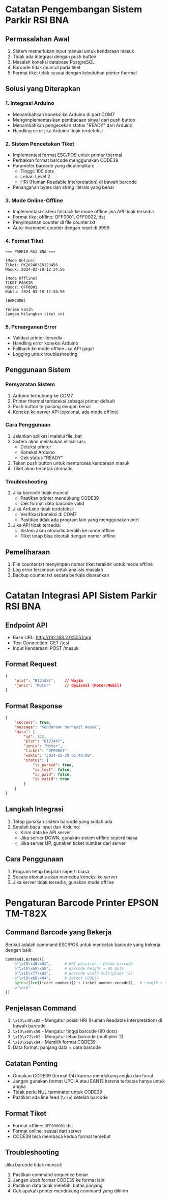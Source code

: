 # Catatan Pengembangan Sistem Parkir RSI BNA

## Permasalahan Awal
1. Sistem memerlukan input manual untuk kendaraan masuk
2. Tidak ada integrasi dengan push button
3. Masalah koneksi database PostgreSQL
4. Barcode tidak muncul pada tiket
5. Format tiket tidak sesuai dengan kebutuhan printer thermal

## Solusi yang Diterapkan

### 1. Integrasi Arduino
- Menambahkan koneksi ke Arduino di port COM7
- Mengimplementasikan pembacaan sinyal dari push button
- Menambahkan pengecekan status "READY" dari Arduino
- Handling error jika Arduino tidak terdeteksi

### 2. Sistem Pencetakan Tiket
- Implementasi format ESC/POS untuk printer thermal
- Perbaikan format barcode menggunakan CODE39
- Parameter barcode yang dioptimalkan:
  - Tinggi: 100 dots
  - Lebar: Level 2
  - HRI (Human Readable Interpretation) di bawah barcode
- Penanganan bytes dan string literals yang benar

### 3. Mode Online-Offline
- Implementasi sistem fallback ke mode offline jika API tidak tersedia
- Format tiket offline: OFF0001, OFF0002, dst
- Penyimpanan counter di file counter.txt
- Auto-increment counter dengan reset di 9999

### 4. Format Tiket
```
=== PARKIR RSI BNA ===

[Mode Online]
Tiket: PK20240318123456
Masuk: 2024-03-18 12:34:56

[Mode Offline]
TIKET PARKIR
Nomor: OFF0001
Waktu: 2024-03-18 12:34:56

[BARCODE]

Terima kasih
Jangan hilangkan tiket ini
```

### 5. Penanganan Error
- Validasi printer tersedia
- Handling error koneksi Arduino
- Fallback ke mode offline jika API gagal
- Logging untuk troubleshooting

## Penggunaan Sistem

### Persyaratan Sistem
1. Arduino terhubung ke COM7
2. Printer thermal terdeteksi sebagai printer default
3. Push button terpasang dengan benar
4. Koneksi ke server API (opsional, ada mode offline)

### Cara Penggunaan
1. Jalankan aplikasi melalui file .bat
2. Sistem akan melakukan inisialisasi:
   - Deteksi printer
   - Koneksi Arduino
   - Cek status "READY"
3. Tekan push button untuk memproses kendaraan masuk
4. Tiket akan tercetak otomatis

### Troubleshooting
1. Jika barcode tidak muncul:
   - Pastikan printer mendukung CODE39
   - Cek format data barcode valid
2. Jika Arduino tidak terdeteksi:
   - Verifikasi koneksi di COM7
   - Pastikan tidak ada program lain yang menggunakan port
3. Jika API tidak tersedia:
   - Sistem akan otomatis beralih ke mode offline
   - Tiket tetap bisa dicetak dengan nomor offline

## Pemeliharaan
1. File counter.txt menyimpan nomor tiket terakhir untuk mode offline
2. Log error tersimpan untuk analisis masalah
3. Backup counter.txt secara berkala disarankan

# Catatan Integrasi API Sistem Parkir RSI BNA

## Endpoint API
- Base URL: http://192.168.2.6:5051/api
- Test Connection: GET /test
- Input Kendaraan: POST /masuk

## Format Request
```json
{
    "plat": "B1234XY",    // Wajib
    "jenis": "Motor"      // Opsional (Motor/Mobil)
}
```

## Format Response
```json
{
    "success": true,
    "message": "Kendaraan berhasil masuk",
    "data": {
        "id": 123,
        "plat": "B1234XY",
        "jenis": "Motor",
        "ticket": "OFF0001",
        "waktu": "2024-03-30 05:40:09",
        "status": {
            "is_parked": true,
            "is_lost": false,
            "is_paid": false,
            "is_valid": true
        }
    }
}
```

## Langkah Integrasi
1. Tetap gunakan sistem barcode yang sudah ada
2. Setelah baca input dari Arduino:
   - Kirim data ke API server
   - Jika server DOWN, gunakan sistem offline seperti biasa
   - Jika server UP, gunakan ticket number dari server

## Cara Penggunaan
1. Program tetap berjalan seperti biasa
2. Secara otomatis akan mencoba koneksi ke server
3. Jika server tidak tersedia, gunakan mode offline

# Pengaturan Barcode Printer EPSON TM-T82X

## Command Barcode yang Bekerja
Berikut adalah command ESC/POS untuk mencetak barcode yang bekerja dengan baik:

```python
commands.extend([
    b"\x1D\x48\x02",      # HRI position - below barcode
    b"\x1D\x68\x50",      # Barcode height = 80 dots
    b"\x1D\x77\x02",      # Barcode width multiplier (2)
    b"\x1D\x6B\x04",      # Select CODE39
    bytes([len(ticket_number)]) + ticket_number.encode(),  # Length + data
    b"\n\n"
])
```

## Penjelasan Command
1. `\x1D\x48\x02` - Mengatur posisi HRI (Human Readable Interpretation) di bawah barcode
2. `\x1D\x68\x50` - Mengatur tinggi barcode (80 dots)
3. `\x1D\x77\x02` - Mengatur lebar barcode (multiplier 2)
4. `\x1D\x6B\x04` - Memilih format CODE39
5. Data format: panjang data + data barcode

## Catatan Penting
- Gunakan CODE39 (format 04) karena mendukung angka dan huruf
- Jangan gunakan format UPC-A atau EAN13 karena terbatas hanya untuk angka
- Tidak perlu NUL terminator untuk CODE39
- Pastikan ada line feed (`\n\n`) setelah barcode

## Format Tiket
- Format offline: `OFF000001` dst
- Format online: sesuai dari server
- CODE39 bisa membaca kedua format tersebut

## Troubleshooting
Jika barcode tidak muncul:
1. Pastikan command sequence benar
2. Jangan ubah format CODE39 ke format lain
3. Pastikan data tidak melebihi batas panjang
4. Cek apakah printer mendukung command yang dikirim